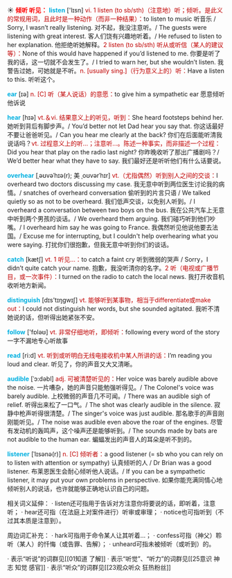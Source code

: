 ☀ <font color="red">**倾听 听见：**</font>
<font color="sky blue">**listen**</font> ['lɪsn] 
<font color="#c00000">vi. 1 listen (to sb/sth)（注意地）听；倾听。是此义的常规用词，且此时是一种动作（而非一种结果）：</font>to listen to music 听音乐 / Sorry, I wasn’t really listening. 对不起，我没注意听。/ The guests were listening with great interest. 客人们饶有兴趣地听着。/ He refused to listen to her explanation. 他拒绝听她解释。<font color="#c00000">2 listen (to sb/sth) 听从或听信（某人的建议等）：</font>None of this would have happened if you’d listened to me. 你要是听了我的话，这一切就不会发生了。/ I tried to warn her, but she wouldn’t listen. 我警告过她，可她就是不听。<font color="#c00000">n. [usually sing.]（行为意义上的）听：</font>Have a listen to this. 听听这个。

<font color="sky blue">**ear**</font> [ɪə] 
<font color="#c00000">n. [C] 听（某人说话）的意愿：</font>to give him a sympathetic ear 愿意倾听他诉说

<font color="sky blue">**hear**</font> [hɪə] 
<font color="#c00000">vt.＆vi. 结果意义上的听见，听到：</font>She heard footsteps behind her. 她听到背后有脚步声。/ You’d better not let Dad hear you say that. 你这话最好不要让爸爸听见。/ Can you hear me clearly at the back? 你们在后面能听清我说话吗？<font color="#c00000">vt. 过程意义上的听…；注意听…。陈述一种事实，而非描述一个过程：</font>Did you hear that play on the radio last night? 你昨晚收听了那出广播剧吗？/ We’d better hear what they have to say. 我们最好还是听听他们有什么话要说。
           
<font color="sky blue">**overhear**</font> [ˌəʊvəˈhɪə(r); 美 ˌoʊvərˈhɪr]
<font color="#c00000">vt.（尤指偶然）听到别人之间的交谈：</font>I overheard two doctors discussing my case. 我无意中听到两位医生讨论我的病情。/ snatches of overheard conversation 偷听到的片言只语 / We talked quietly so as not to be overheard. 我们低声交谈，以免别人听到。/ I overheard a conversation between two boys on the bus. 我在公共汽车上无意中听到两个男孩的谈话。/ We overheard them arguing. 我们碰巧听到他们吵嘴。/ I overheard him say he was going to France. 我偶然听见他说他要去法国。/ Excuse me for interrupting, but I couldn't help overhearing what you were saying. 打扰你们很抱歉，但我无意中听到你们的谈话。

<font color="sky blue">**catch**</font> [kætʃ] 
<font color="#c00000">vt. 1 听见…：</font>to catch a faint cry 听到微弱的哭声 / Sorry，I didn’t quite catch your name. 抱歉，我没听清你的名字。<font color="#c00000">2 听（电视或广播节目，或一次事件）：</font>I turned on the radio to catch the local news. 我打开收音机收听地方新闻。

<font color="sky blue">**distinguish**</font> [dɪs'tɪŋɡwɪʃ] 
<font color="#c00000">vt. 能够听到某事物，相当于differentiate或make out：</font>I could not distinguish her words, but she sounded agitated. 我听不清她说的话，但听得出她紧张不安。

<font color="sky blue">**follow**</font> ['fɒləʊ] 
<font color="#c00000">vt. 非常仔细地听，即倾听：</font>following every word of the story 一字不漏地专心听故事 

<font color="sky blue">**read**</font> [ri:d] 
<font color="#c00000">vt. 听到或听明白无线电接收机中某人所讲的话：</font>I’m reading you loud and clear. 听见了，你的声音又大又清晰。
           
<font color="sky blue">**audible**</font> [ˈɔ:dəbl]
<font color="#c00000">adj. 可被清楚听见的：</font>Her voice was barely audible above the noise. 一片嘈杂，她的声音只能勉强听得见。/ The Colonel's voice was barely audible. 上校微弱的声音几不可闻。/ There was an audible sigh of relief. 听得出来松了一口气。/ The shot was clearly audible in the silence. 寂静中枪声听得很清楚。/ The singer's voice was just audible. 那名歌手的声音刚刚能听见。/ The noise was audible even above the roar of the engines. 尽管有发动机的轰鸣声，这个噪声还是能够听到。/ The sounds made by bats are not audible to the human ear. 蝙蝠发出的声音人的耳朵是听不到的。
           
<font color="sky blue">**listener**</font> [ˈlɪsənə(r)]
<font color="#c00000">n. [C] 倾听者：</font>a good listener (= sb who you can rely on to listen with attention or sympathy) 认真倾听的人 / Dr Brian was a good listener. 布莱恩医生会耐心倾听他人说话。/ If you can be a sympathetic listener, it may put your own problems in perspective. 如果你能充满同情心地倾听别人的说话，也许就能够正确地认识自己的问题。

相关词义延伸：
· listen还可指用于告诉对方注意你将要说的话，即听着，注意听；
· hear还可指（在法庭上对案件进行）听审或审理；
· notice也可指听到（不过其本质是注意到）。

周边词汇补充：
· hark可指用于命令某人让其听着…；
· confess可指（神父）聆听（某人）的忏悔（或告罪、告解）；
· unheard可指未被倾听（或听到）的。

· 表示“听说”的词群见[[01知道 了解]]
· 表示“听觉”、“听力”的词群见[[25意识 神志 知觉 感官]]
· 表示“听众”的词群见[[23观众听众 狂热粉丝]]
